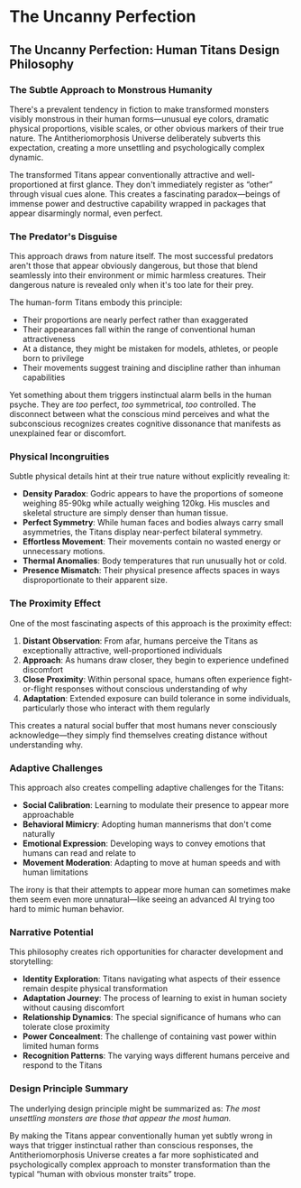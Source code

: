 # The Uncanny Perfection

## The Uncanny Perfection: Human Titans Design Philosophy

### The Subtle Approach to Monstrous Humanity

There's a prevalent tendency in fiction to make transformed monsters visibly monstrous in their human forms—unusual eye colors, dramatic physical proportions, visible scales, or other obvious markers of their true nature. The Antitheriomorphosis Universe deliberately subverts this expectation, creating a more unsettling and psychologically complex dynamic.

The transformed Titans appear conventionally attractive and well-proportioned at first glance. They don't immediately register as “other” through visual cues alone. This creates a fascinating paradox—beings of immense power and destructive capability wrapped in packages that appear disarmingly normal, even perfect.

### The Predator's Disguise

This approach draws from nature itself. The most successful predators aren't those that appear obviously dangerous, but those that blend seamlessly into their environment or mimic harmless creatures. Their dangerous nature is revealed only when it's too late for their prey.

The human-form Titans embody this principle:

- Their proportions are nearly perfect rather than exaggerated
- Their appearances fall within the range of conventional human attractiveness
- At a distance, they might be mistaken for models, athletes, or people born to privilege
- Their movements suggest training and discipline rather than inhuman capabilities

Yet something about them triggers instinctual alarm bells in the human psyche. They are _too_ perfect, _too_ symmetrical, _too_ controlled. The disconnect between what the conscious mind perceives and what the subconscious recognizes creates cognitive dissonance that manifests as unexplained fear or discomfort.

### Physical Incongruities

Subtle physical details hint at their true nature without explicitly revealing it:

- **Density Paradox**: Godric appears to have the proportions of someone weighing 85-90kg while actually weighing 120kg. His muscles and skeletal structure are simply denser than human tissue.
- **Perfect Symmetry**: While human faces and bodies always carry small asymmetries, the Titans display near-perfect bilateral symmetry.
- **Effortless Movement**: Their movements contain no wasted energy or unnecessary motions.
- **Thermal Anomalies**: Body temperatures that run unusually hot or cold.
- **Presence Mismatch**: Their physical presence affects spaces in ways disproportionate to their apparent size.

### The Proximity Effect

One of the most fascinating aspects of this approach is the proximity effect:

1. **Distant Observation**: From afar, humans perceive the Titans as exceptionally attractive, well-proportioned individuals
2. **Approach**: As humans draw closer, they begin to experience undefined discomfort
3. **Close Proximity**: Within personal space, humans often experience fight-or-flight responses without conscious understanding of why
4. **Adaptation**: Extended exposure can build tolerance in some individuals, particularly those who interact with them regularly

This creates a natural social buffer that most humans never consciously acknowledge—they simply find themselves creating distance without understanding why.

### Adaptive Challenges

This approach also creates compelling adaptive challenges for the Titans:

- **Social Calibration**: Learning to modulate their presence to appear more approachable
- **Behavioral Mimicry**: Adopting human mannerisms that don't come naturally
- **Emotional Expression**: Developing ways to convey emotions that humans can read and relate to
- **Movement Moderation**: Adapting to move at human speeds and with human limitations

The irony is that their attempts to appear more human can sometimes make them seem even more unnatural—like seeing an advanced AI trying too hard to mimic human behavior.

### Narrative Potential

This philosophy creates rich opportunities for character development and storytelling:

- **Identity Exploration**: Titans navigating what aspects of their essence remain despite physical transformation
- **Adaptation Journey**: The process of learning to exist in human society without causing discomfort
- **Relationship Dynamics**: The special significance of humans who can tolerate close proximity
- **Power Concealment**: The challenge of containing vast power within limited human forms
- **Recognition Patterns**: The varying ways different humans perceive and respond to the Titans

### Design Principle Summary

The underlying design principle might be summarized as: _The most unsettling monsters are those that appear the most human._

By making the Titans appear conventionally human yet subtly wrong in ways that trigger instinctual rather than conscious responses, the Antitheriomorphosis Universe creates a far more sophisticated and psychologically complex approach to monster transformation than the typical “human with obvious monster traits” trope.